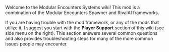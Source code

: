 Welcome to the Modular Encounters Systems wiki! This mod is a combination of the Modular Encounters Spawner and RivalAI frameworks.

If you are having trouble with the mod framework, or any of the mods that utilize it, I suggest you start with the **Player Support** section of this wiki (see side menu on the right). This section answers several common questions and also provides troubleshooting steps for many of the more common issues people may encounter.